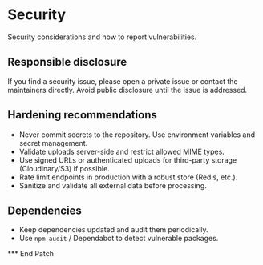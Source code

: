 # Security

Security considerations and how to report vulnerabilities.

## Responsible disclosure

If you find a security issue, please open a private issue or contact the maintainers directly. Avoid public disclosure until the issue is addressed.

## Hardening recommendations

- Never commit secrets to the repository. Use environment variables and secret management.
- Validate uploads server-side and restrict allowed MIME types.
- Use signed URLs or authenticated uploads for third-party storage (Cloudinary/S3) if possible.
- Rate limit endpoints in production with a robust store (Redis, etc.).
- Sanitize and validate all external data before processing.

## Dependencies

- Keep dependencies updated and audit them periodically.
- Use `npm audit` / Dependabot to detect vulnerable packages.

*** End Patch